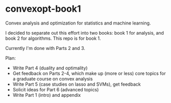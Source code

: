 # convexopt-book1

Convex analysis and optimization for statistics and machine learning. 

I decided to separate out this effort into two books: 
book 1 for analysis, and book 2 for algorithms. 
This repo is for book 1.

Currently I'm done with Parts 2 and 3.

Plan: 
- Write Part 4 (duality and optimality)
- Get feedback on Parts 2-4, which make up (more or less) core topics
  for a graduate course on convex analysis
- Write Part 5 (case studies on lasso and SVMs), get feedback
- Solicit ideas for Part 6 (advanced topics)
- Write Part 1 (intro) and appendix
